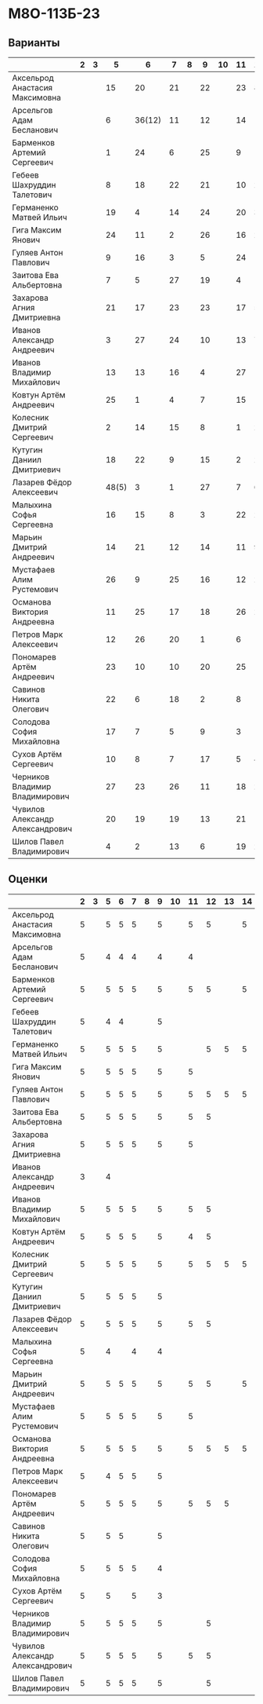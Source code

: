 # М8О-113Б-23

## Варианты

|                                 | 2 | 3  | 5  | 6  | 7  | 8  | 9  | 10 | 11 | 12 | 13 | 14 | 15 | КП1 | КП2 | КП3 | КП4 |
|---------------------------------|-----|----|----|----|----|----|----|----|----|----|----|----|----|-----|-----|-----|-----|
|  Аксельрод Анастасия Максимовна |     |    | 15 | 20 | 21 |    | 22 |    | 23 | 8  | 6  | 18 | 6  |     |     |  11 |  24 |
|    Арсельгов Адам Бесланович    |     |    | 6  | 36(12) | 11 |    | 12 |    | 14 | 18 | 9  | 16 | 3  |     |     |  27 |  27 |
|   Барменков Артемий Сергеевич   |     |    | 1  | 24 | 6  |    | 25 |    | 9  | 15 | 18 | 7  | 16 |     |     |  2  |  9  |
|    Гебеев Шахруддин Талетович   |     |    | 8  | 18 | 22 |    | 21 |    | 10 | 25 | 22 | 26 | 7  |     |     |  3  |  13 |
|     Германенко Матвей Ильич     |     |    | 19 | 4  | 14 |    | 24 |    | 20 | 3  | 5  | 11 | 5  |     |     |  6  |  12 |
|        Гига Максим Янович       |     |    | 24 | 11 | 2  |    | 26 |    | 16 | 22 | 11 | 8  | 1  |     |     |  19 |  5  |
|      Гуляев Антон Павлович      |     |    | 9  | 16 | 3  |    | 5  |    | 24 | 16 | 20 | 25 | 20 |     |     |  5  |  20 |
|     Заитова Ева Альбертовна     |     |    | 7  | 5  | 27 |    | 19 |    | 4  | 19 | 12 | 23 | 25 |     |     |  9  |  22 |
|    Захарова Агния Дмитриевна    |     |    | 21 | 17 | 23 |    | 23 |    | 17 | 5  | 15 | 17 | 14 |     |     |  14 |  16 |
|    Иванов Александр Андреевич   |     |    | 3  | 27 | 24 |    | 10 |    | 13 | 7  | 10 | 10 | 22 |     |     |  22 |  2  |
|    Иванов Владимир Михайлович   |     |    | 13 | 13 | 16 |    | 4  |    | 27 | 14 | 25 | 14 | 2  |     |     |  1  |  7  |
|      Ковтун Артём Андреевич     |     |    | 25 | 1  | 4  |    | 7  |    | 15 | 12 | 21 | 5  | 24 |     |     |  21 |  1  |
|    Колесник Дмитрий Сергеевич   |     |    | 2  | 14 | 15 |    | 8  |    | 1  | 23 | 1  | 24 | 21 |     |     |  12 |  19 |
|    Кутугин Даниил Дмитриевич    |     |    | 18 | 22 | 9  |    | 15 |    | 2  | 24 | 26 | 2  | 27 |     |     |  24 |  3  |
|     Лазарев Фёдор Алексеевич    |     |    | 48(5) | 3  | 1  |    | 27 |    | 7  | 6  | 4  | 22 | 19 |     |     |  16 |  6  |
|     Малыхина Софья Сергеевна    |     |    | 16 | 15 | 8  |    | 3  |    | 22 | 2  | 17 | 9  | 18 |     |     |  4  |  17 |
|     Марьин Дмитрий Андреевич    |     |    | 14 | 21 | 12 |    | 14 |    | 11 | 9  | 16 | 19 | 10 |     |     |  17 |  8  |
|    Мустафаев Алим Рустемович    |     |    | 26 | 9  | 25 |    | 16 |    | 12 | 26 | 27 | 4  | 23 |     |     |  15 |  10 |
|   Османова Виктория Андреевна   |     |    | 11 | 25 | 17 |    | 18 |    | 26 | 20 | 23 | 6  | 9  |     |     |  8  |  15 |
|      Петров Марк Алексеевич     |     |    | 12 | 26 | 20 |    | 1  |    | 6  | 17 | 13 | 20 | 13 |     |     |  10 |  11 |
|    Пономарев Артём Андреевич    |     |    | 23 | 10 | 10 |    | 20 |    | 25 | 1  | 8  | 21 | 15 |     |     |  20 |  4  |
|     Савинов Никита Олегович     |     |    | 22 | 6  | 18 |    | 2  |    | 8  | 11 | 24 | 27 | 17 |     |     |  23 |  23 |
|    Солодова София Михайловна    |     |    | 17 | 7  | 5  |    | 9  |    | 3  | 10 | 19 | 12 | 12 |     |     |  13 |  26 |
|      Сухов Артём Сергеевич      |     |    | 10 | 8  | 7  |    | 17 |    | 5  | 4  | 14 | 13 | 26 |     |     |  26 |  18 |
|  Черников Владимир Владимирович |     |    | 27 | 23 | 26 |    | 11 |    | 18 | 21 | 3  | 15 | 11 |     |     |  7  |  14 |
| Чувилов Александр Александрович |     |    | 20 | 19 | 19 |    | 13 |    | 21 | 13 | 7  | 3  | 4  |     |     |  25 |  21 |
|     Шилов Павел Владимирович    |     |    | 4  | 2  | 13 |    | 6  |    | 19 | 27 | 2  | 1  | 8  |     |     |  18 |  25 |

## Оценки

|                                 | 2 | 3 | 5 | 6 | 7 | 8 | 9 | 10 | 11 | 12 | 13 | 14 | 15 | КП1 | КП2 | КП3 | КП4 |
|---------------------------------|-----|---|---|---|---|---|---|----|----|----|----|----|----|-----|-----|-----|-----|
|  Аксельрод Анастасия Максимовна |  5  |   | 5 | 5 | 5 |   | 5 |    | 5  | 5  |    | 5  | 5  |     |     |     |     |
|    Арсельгов Адам Бесланович    |  5  |   | 4 | 4 | 4 |   | 4 |    | 4  |    |    |    |    |     |     |     |     |
|   Барменков Артемий Сергеевич   |  5  |   | 5 | 5 | 5 |   | 5 |    | 5  |  5 |    | 5  | 5  |     |     |     |     |
|    Гебеев Шахруддин Талетович   |  5  |   | 4 | 4 |   |   | 5 |    |    |    |    |    |    |     |     |     |     |
|     Германенко Матвей Ильич     |  5  |   | 5 | 5 | 5 |   | 5 |    |    | 5  | 5  |  5 |    |     |     |     |     |
|        Гига Максим Янович       |  5  |   | 5 | 5 | 5 |   | 5 |    | 5  |    |    |    |    |     |     |     |     |
|      Гуляев Антон Павлович      |  5  |   | 5 | 5 | 5 |   | 5 |    | 5  | 5  | 5  | 5  | 5  |     |     |     |     |
|     Заитова Ева Альбертовна     |  5  |   | 5 | 5 | 5 |   | 5 |    | 5  | 5  |    |    |    |     |     |     |     |
|    Захарова Агния Дмитриевна    |  5  |   | 5 | 5 | 5 |   | 5 |    | 5  |    |    |    |    |     |     |     |     |
|    Иванов Александр Андреевич   |  3  |   | 4 |   |   |   |   |    |    |    |    |    |    |     |     |     |     |
|    Иванов Владимир Михайлович   |  5  |   | 5 | 5 | 5 |   | 5 |    | 5  | 5  |    |    |    |     |     |     |     |
|      Ковтун Артём Андреевич     |  5  |   | 5 | 5 | 5 |   | 5 |    | 4  | 5  |    |    |    |     |     |     |     |
|    Колесник Дмитрий Сергеевич   |  5  |   | 5 | 5 | 5 |   | 5 |    | 5  |  5 | 5  | 5  |    |     |     |     |     |
|    Кутугин Даниил Дмитриевич    |  5  |   | 5 | 5 | 5 |   | 5 |    |    |    |    |    |    |     |     |     |     |
|     Лазарев Фёдор Алексеевич    |  5  |   | 5 | 5 | 5 |   | 5 |    | 5  |  5 |    |    |    |     |     |     |     |
|     Малыхина Софья Сергеевна    |  5  |   | 4 |   | 4 |   | 4 |    |    |    |    |    |    |     |     |     |     |
|     Марьин Дмитрий Андреевич    |  5  |   | 5 | 5 | 5 |   | 5 |    | 5  |  5 |    | 5  |  5 |     |     |     |     |
|    Мустафаев Алим Рустемович    |  5  |   | 5 | 5 | 5 |   | 5 |    | 5  |    |    |    |    |     |     |     |     |
|   Османова Виктория Андреевна   |  5  |   | 5 | 5 | 5 |   | 5 |    | 5  |  5 | 5  | 5  | 5  |     |     |     |     |
|      Петров Марк Алексеевич     |  5  |   | 4 | 5 | 5 |   | 5 |    |    |    |    |    |    |     |     |     |     |
|    Пономарев Артём Андреевич    |  5  |   | 5 | 5 | 5 |   | 5 |    | 5  |  5 |  5 |    |    |     |     |     |     |
|     Савинов Никита Олегович     |  5  |   | 5 | 5 |   |   | 5 |    |    |    |    |    |    |     |     |     |     |
|    Солодова София Михайловна    |  5  |   | 5 | 5 | 5 |   | 4 |    |    |    |    |    |    |     |     |     |     |
|      Сухов Артём Сергеевич      |  5  |   | 5 |   | 5 |   | 3 |    |    |    |    |    |    |     |     |     |     |
|  Черников Владимир Владимирович |  5  |   | 5 | 5 | 5 |   | 5 |    |    | 5  |    |    |    |     |     |     |     |
| Чувилов Александр Александрович |  5  |   | 5 | 5 | 5 |   | 5 |    | 5  | 5  |    |    |    |     |     |     |     |
|     Шилов Павел Владимирович    |  5  |   | 5 | 5 | 5 |   | 5 |    |    | 5  |    |    |    |     |     |     |     |
